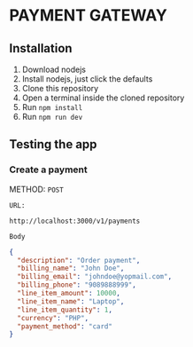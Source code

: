 # PAYMENT GATEWAY

## Installation

1. Download nodejs
2. Install nodejs, just click the defaults
3. Clone this repository
4. Open a terminal inside the cloned repository
5. Run `npm install`
6. Run `npm run dev`

## Testing the app

### Create a payment

METHOD: `POST`

`URL:`

```
http://localhost:3000/v1/payments
```

`Body`

```json
{
  "description": "Order payment",
  "billing_name": "John Doe",
  "billing_email": "johndoe@yopmail.com",
  "billing_phone": "9089888999",
  "line_item_amount": 10000,
  "line_item_name": "Laptop",
  "line_item_quantity": 1,
  "currency": "PHP",
  "payment_method": "card"
}
```
